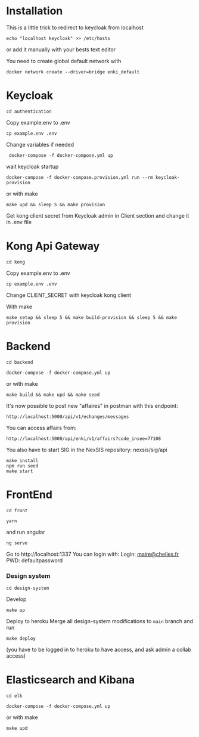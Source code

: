 # Installation

This is a little trick to redirect to keycloak from localhost 
```
echo "localhost keycloak" >> /etc/hosts
```
or add it manually with your bests text editor 

You need to create global default network with 
```
docker network create --driver=bridge enki_default
``` 

# Keycloak
```
cd authentication
```
Copy example.env to .env 
```
cp example.env .env
``` 
Change variables if needed

```
 docker-compose -f docker-compose.yml up 
```
wait keycloak startup
``` 
docker-compose -f docker-compose.provision.yml run --rm keycloak-provision
```

or with make 
```
make upd && sleep 5 && make provision 
```


Get kong client secret from Keycloak admin in Client section and change it in .env file
# Kong Api Gateway

```
cd kong
```
Copy example.env to .env 
```
cp example.env .env
``` 
Change CLIENT_SECRET with keycloak kong client

With make 
```
make setup && sleep 5 && make build-provision && sleep 5 && make provision 
```

# Backend
```
cd backend
```

```
docker-compose -f docker-compose.yml up
```
or with make 
```
make build && make upd && make seed
```

It's now possible to post new "affaires" in postman with this endpoint:

```
http://localhost:5000/api/v1/echanges/messages
```

You can access affairs from:
```
http://localhost:5000/api/enki/v1/affairs?code_insee=77108
```
You also have to start SIG in the NexSIS repository: nexsis/sig/api
```
make install
npm run seed
make start
```

# FrontEnd
```
cd front
```

```
yarn
```

and run angular
```
ng serve 
```

Go to http://localhost:1337
You can login with:
Login: maire@chelles.fr
PWD: defaultpassword


### Design system
````
cd design-system
````

Develop
```
make up
````

Deploy to heroku
Merge all design-system modifications to `main` branch
and run
```
make deploy
```
(you have to be logged in to heroku to have access, and ask admin a collab access)

# Elasticsearch and Kibana
```
cd elk
```
```
docker-compose -f docker-compose.yml up
```
or with make 
```
make upd
```
